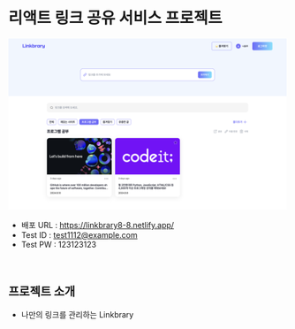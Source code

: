 # 리액트 링크 공유 서비스 프로젝트

![설명 텍스트](./public/readme_thumb.png)

- 배포 URL : https://linkbrary8-8.netlify.app/
- Test ID : test1112@example.com
- Test PW : 123123123

<br>

## 프로젝트 소개

- 나만의 링크를 관리하는 Linkbrary

<br>
